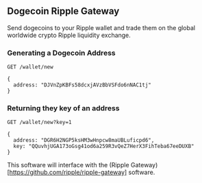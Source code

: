## Dogecoin Ripple Gateway

Send dogecoins to your Ripple wallet and trade them on the global
worldwide crypto Ripple liquidity exchange.

### Generating a Dogecoin Address

    GET /wallet/new

    {
      address: "DJVnZpKBFs58dcxjAVzBbVSFdo6nNAC1tj"
    }

### Returning they key of an address

    GET /wallet/new?key=1

    {
      address: "DGR6H2NGP5ksHM3wHnpcw8maUBLuficpd6",
      key: "QQuvhjUGA173oGsg41od6a259R3vQeZ7HerX3FihTeba67eeDUXB"
    }

This software will interface with the (Ripple Gateway)[https://github.com/ripple/ripple-gateway] software.
